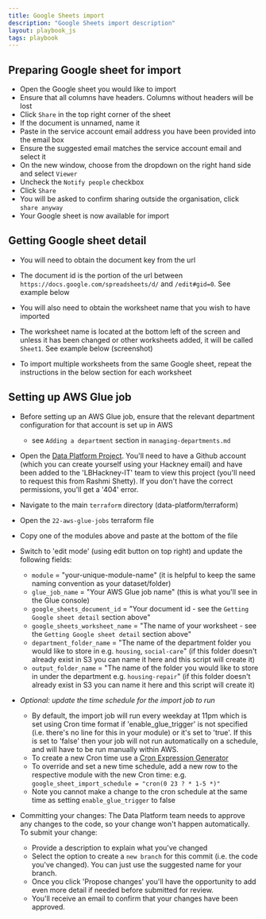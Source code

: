 ```yaml
---
title: Google Sheets import
description: "Google Sheets import description"
layout: playbook_js
tags: playbook
---
```


## Preparing Google sheet for import

- Open the Google sheet you would like to import
- Ensure that all columns have headers. Columns without headers will be lost
- Click `Share` in the top right corner of the sheet
- If the document is unnamed, name it
- Paste in the service account email address you have been provided into the email box
- Ensure the suggested email matches the service account email and select it
- On the new window, choose from the dropdown on the right hand side and select `Viewer`
- Uncheck the `Notify people` checkbox
- Click `Share`
- You will be asked to confirm sharing outside the organisation, click `share anyway`
- Your Google sheet is now available for import

## Getting Google sheet detail

- You will need to obtain the document key from the url
- The document id is the portion of the url between ``https://docs.google.com/spreadsheets/d/`` and ``/edit#gid=0``. See example below<br />

- You will also need to obtain the worksheet name that you wish to have imported
- The worksheet name is located at the bottom left of the screen and unless it has been changed or other worksheets added, it will be called `Sheet1`. See example below
  (screenshot)
- To import multiple worksheets from the same Google sheet, repeat the instructions in the below section for each worksheet

## Setting up AWS Glue job
- Before setting up an AWS Glue job, ensure that the relevant department configuration for that account is set up in AWS
  - see `Adding a department` section in `managing-departments.md`
- Open the [Data Platform Project](https://github.com/LBHackney-IT/data-platform). You'll need to have a Github account (which you can create yourself using your Hackney email) and have been added to the 'LBHackney-IT' team to view this project (you'll need to request this from Rashmi Shetty). If you don't have the correct permissions, you'll get a '404' error.
- Navigate to the main `terraform` directory (data-platform/terraform)
- Open the `22-aws-glue-jobs` terraform file
- Copy one of the modules above and paste at the bottom of the file
- Switch to 'edit mode' (using edit button on top right) and update the following fields:
  - `module` = "your-unique-module-name" (it is helpful to keep the same naming convention as your dataset/folder)
  - `glue_job_name` = "Your AWS Glue job name" (this is what you'll see in the Glue console)
  - `google_sheets_document_id` = "Your document id - see the `Getting Google sheet detail` section above"
  - `google_sheets_worksheet_name` = "The name of your worksheet - see the `Getting Google sheet detail` section above" 
  - `department_folder_name` = "The name of the department folder you would like to store in e.g. `housing`, `social-care`" (if this folder doesn't already exist in S3 you can name it here and this script will create it)
  - `output_folder_name` = "The name of the folder you would like to store in under the department e.g. `housing-repair`" (if this folder doesn't already exist in S3 you can name it here and this script will create it)


- _Optional: update the time schedule for the import job to run_
  - By default, the import job will run every weekday at 11pm which is set using Cron time format if 'enable_glue_trigger' is not specified (i.e. there's no line for this in your module) or it's set to 'true'. If this is set to 'false' then your job will not run automatically on a schedule, and will have to be run manually within AWS.
  - To create a new Cron time use a [Cron Expression Generator](https://www.freeformatter.com/cron-expression-generator-quartz.html)
  - To override and set a new time schedule, add a new row to the respective module with the new Cron time: e.g. `google_sheet_import_schedule = "cron(0 23 ? * 1-5 *)"`
  - Note you cannot make a change to the cron schedule at the same time as setting `enable_glue_trigger` to false

- Committing your changes: The Data Platform team needs to approve any changes to the code, so your change won't happen automatically. To submit your change:
  - Provide a description to explain what you've changed
  - Select the option to create a `new branch` for this commit (i.e. the code you've changed). You can just use the suggested name for your branch.
  - Once you click 'Propose changes' you'll have the opportunity to add even more detail if needed before submitted for review.
  - You'll receive an email to confirm that your changes have been approved.

